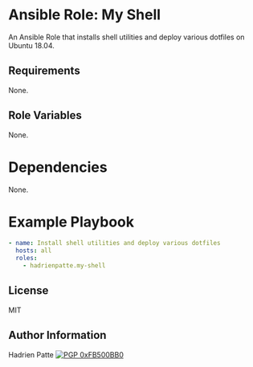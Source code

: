 # Ansible Role: My Shell

An Ansible Role that installs shell utilities and deploy various dotfiles on Ubuntu 18.04.

## Requirements

None.

## Role Variables

None.

# Dependencies

None.

# Example Playbook

```yaml
- name: Install shell utilities and deploy various dotfiles
  hosts: all
  roles:
    - hadrienpatte.my-shell
```

## License

MIT

## Author Information

Hadrien Patte [![PGP 0xFB500BB0](https://peegeepee.com/badge/orange/FB500BB0.svg)](https://peegeepee.com/FB500BB0)
